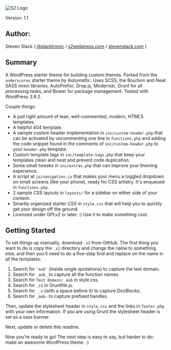 ![S2 Logo](http://s2webpress.com/s2-images/S2-WordPress-Starter-theme.png "S2 WordPress Starter Theme")

Version: 1.1

## Author:

Steven Slack ( [@slacktronic](http://twitter.com/slacktronic) / [s2webpress.com](http://www.s2webpress.com.com) / [stevenslack.com](http://www.stevenslack.com) )

## Summary

A WordPress starter theme for building custom themes. Forked from the `underscores` starter theme by Automattic. Uses SCSS, the Bourbon and Neat SASS mixin libraries, AutoPrefixr, Drop.js, Modernizr, Grunt for all processing tasks, and Bower for package management. Tested with WordPress 3.9.2.

Couple things:

* A just right amount of lean, well-commented, modern, HTML5 templates.
* A helpful 404 template.
* A sample custom header implementation in `inc/custom-header.php` that can be activated by uncommenting one line in `functions.php` and adding the code snippet found in the comments of `inc/custom-header.php` to your `header.php` template.
* Custom template tags in `inc/template-tags.php` that keep your templates clean and neat and prevent code duplication.
* Some small tweaks in `inc/extras.php` that can improve your theming experience.
* A script at `js/navigation.js` that makes your menu a toggled dropdown on small screens (like your phone), ready for CSS artistry. It's enqueued in `functions.php`.
* 2 sample CSS layouts in `layouts/` for a sidebar on either side of your content.
* Smartly organized starter CSS in `style.css` that will help you to quickly get your design off the ground.
* Licensed under GPLv2 or later. :) Use it to make something cool.

Getting Started
---------------

To set things up manually, download `_s2` from GitHub. The first thing you want to do is copy the `_s2` directory and change the name to something else, and then you'll need to do a five-step find and replace on the name in all the templates:

1. Search for `'aob'` (inside single quotations) to capture the text domain.
2. Search for `_aob_` to capture all the function names.
3. Search for `Text Domain: aob` in style.css.
4. Search for `_s2` in Gruntfile.js.
5. Search for <code>&nbsp;_s</code> (with a space before it) to capture DocBlocks.
6. Search for `_aob-` to capture prefixed handles.

Then, update the stylesheet header in `style.css` and the links in `footer.php` with your own information. If you are using Grunt the stylesheet header is set as a sass banner.

Next, update or delete this readme.

Now you're ready to go! The next step is easy to say, but harder to do: make an awesome WordPress theme. :)
